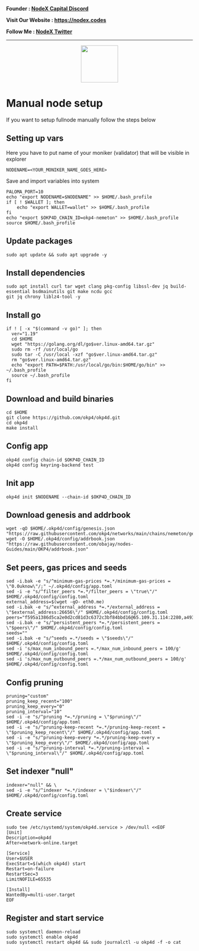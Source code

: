 <strong><p style="font-size:14px" align="left">Founder :
<a href="https://discord.gg/JqQNcwff2e" target="_blank">NodeX Capital Discord</a></p></strong>
<strong><p style="font-size:14px" align="left">Visit Our Website : 
<a href="https://nodex.codes/" target="_blank">https://nodex.codes</a></p></strong>
<strong><p style="font-size:14px" align="left">Follow Me :
<a href="https://twitter.com/nodexploit/" target="_blank">NodeX Twitter</a></p></strong>
<hr>

<p align="center">
  <img height="100" height="auto" src="https://user-images.githubusercontent.com/44331529/197152847-749c938c-c385-4698-bfa5-3f159297f391.png">
</p>

# Manual node setup
If you want to setup fullnode manually follow the steps below

## Setting up vars
Here you have to put name of your moniker (validator) that will be visible in explorer
```
NODENAME=<YOUR_MONIKER_NAME_GOES_HERE>
```

Save and import variables into system
```
PALOMA_PORT=10
echo "export NODENAME=$NODENAME" >> $HOME/.bash_profile
if [ ! $WALLET ]; then
	echo "export WALLET=wallet" >> $HOME/.bash_profile
fi
echo "export $OKP4D_CHAIN_ID=okp4-nemeton" >> $HOME/.bash_profile
source $HOME/.bash_profile
```

## Update packages
```
sudo apt update && sudo apt upgrade -y
```

## Install dependencies
```
sudo apt install curl tar wget clang pkg-config libssl-dev jq build-essential bsdmainutils git make ncdu gcc
git jq chrony liblz4-tool -y
```

## Install go
```
if ! [ -x "$(command -v go)" ]; then
  ver="1.19"
  cd $HOME
  wget "https://golang.org/dl/go$ver.linux-amd64.tar.gz"
  sudo rm -rf /usr/local/go
  sudo tar -C /usr/local -xzf "go$ver.linux-amd64.tar.gz"
  rm "go$ver.linux-amd64.tar.gz"
  echo "export PATH=$PATH:/usr/local/go/bin:$HOME/go/bin" >> ~/.bash_profile
  source ~/.bash_profile
fi
```

## Download and build binaries
```
cd $HOME
git clone https://github.com/okp4/okp4d.git
cd okp4d
make install
```

## Config app
```
okp4d config chain-id $OKP4D_CHAIN_ID
okp4d config keyring-backend test
```

## Init app
```
okp4d init $NODENAME --chain-id $OKP4D_CHAIN_ID
```

## Download genesis and addrbook
```
wget -qO $HOME/.okp4d/config/genesis.json "https://raw.githubusercontent.com/okp4/networks/main/chains/nemeton/genesis.json"
wget -O $HOME/.okp4d/config/addrbook.json "https://raw.githubusercontent.com/obajay/nodes-Guides/main/OKP4/addrbook.json"
```

## Set peers, gas prices and seeds
```
sed -i.bak -e "s/^minimum-gas-prices *=.*/minimum-gas-prices = \"0.0uknow\"/;" ~/.okp4d/config/app.toml
sed -i -e "s/^filter_peers *=.*/filter_peers = \"true\"/" $HOME/.okp4d/config/config.toml
external_address=$(wget -qO- eth0.me) 
sed -i.bak -e "s/^external_address *=.*/external_address = \"$external_address:26656\"/" $HOME/.okp4d/config/config.toml
peers="f595a1386d5ca2e0d2cd81d3c6372c3bf84bbd16@65.109.31.114:2280,a49302f8999e5a953ebae431c4dde93479e17155@162.19.71.91:26656,dc14197ed45e84ca3afb5428eb04ea3097894d69@88.99.143.105:26656,79d179ea2e1fbdcc0c59a95ab7f1a0c48438a693@65.108.106.131:26706,501ad80236a5ac0d37aafa934c6ec69554ce7205@89.149.218.20:26656,5fbddca54548bf125ee96bb388610fe1206f087f@51.159.66.123:26656,769f74d3bb149216d0ab771d7767bd39585bc027@185.196.21.99:26656,024a57c0bb6d868186b6f627773bf427ec441ab5@65.108.2.41:36656,fff0a8c202befd9459ff93783a0e7756da305fe3@38.242.150.63:16656,2bfd405e8f0f176428e2127f98b5ec53164ae1f0@142.132.149.118:26656,bf5802cfd8688e84ac9a8358a090e99b5b769047@135.181.176.109:53656,dc9a10f2589dd9cb37918ba561e6280a3ba81b76@54.244.24.231:26656,085cf43f463fe477e6198da0108b0ab08c70c8ab@65.108.75.237:6040,803422dc38606dd62017d433e4cbbd65edd6089d@51.15.143.254:26656,b8330b2cb0b6d6d8751341753386afce9472bac7@89.163.208.12:26656"
sed -i.bak -e "s/^persistent_peers *=.*/persistent_peers = \"$peers\"/" $HOME/.okp4d/config/config.toml
seeds=""
sed -i.bak -e "s/^seeds =.*/seeds = \"$seeds\"/" $HOME/.okp4d/config/config.toml
sed -i 's/max_num_inbound_peers =.*/max_num_inbound_peers = 100/g' $HOME/.okp4d/config/config.toml
sed -i 's/max_num_outbound_peers =.*/max_num_outbound_peers = 100/g' $HOME/.okp4d/config/config.toml
```

## Config pruning
```
pruning="custom"
pruning_keep_recent="100"
pruning_keep_every="0"
pruning_interval="10"
sed -i -e "s/^pruning *=.*/pruning = \"$pruning\"/" $HOME/.okp4d/config/app.toml
sed -i -e "s/^pruning-keep-recent *=.*/pruning-keep-recent = \"$pruning_keep_recent\"/" $HOME/.okp4d/config/app.toml
sed -i -e "s/^pruning-keep-every *=.*/pruning-keep-every = \"$pruning_keep_every\"/" $HOME/.okp4d/config/app.toml
sed -i -e "s/^pruning-interval *=.*/pruning-interval = \"$pruning_interval\"/" $HOME/.okp4d/config/app.toml
```

## Set indexer "null"
```
indexer="null" && \
sed -i -e "s/^indexer *=.*/indexer = \"$indexer\"/" $HOME/.okp4d/config/config.toml
```

## Create service
```
sudo tee /etc/systemd/system/okp4d.service > /dev/null <<EOF
[Unit]
Description=okp4d
After=network-online.target

[Service]
User=$USER
ExecStart=$(which okp4d) start
Restart=on-failure
RestartSec=3
LimitNOFILE=65535

[Install]
WantedBy=multi-user.target
EOF
```

## Register and start service
```
sudo systemctl daemon-reload
sudo systemctl enable okp4d
sudo systemctl restart okp4d && sudo journalctl -u okp4d -f -o cat
```